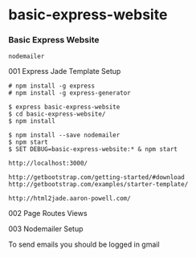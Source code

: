 # basic-express-website
### Basic Express Website

    nodemailer

001 Express Jade Template Setup

    # npm install -g express
    # npm install -g express-generator

    $ express basic-express-website
    $ cd basic-express-website/
    $ npm install

    $ npm install --save nodemailer
    $ npm start
    $ SET DEBUG=basic-express-website:* & npm start

    http://localhost:3000/

    http://getbootstrap.com/getting-started/#download
    http://getbootstrap.com/examples/starter-template/

    http://html2jade.aaron-powell.com/

002 Page Routes Views

003 Nodemailer Setup

To send emails you should be logged in  gmail
